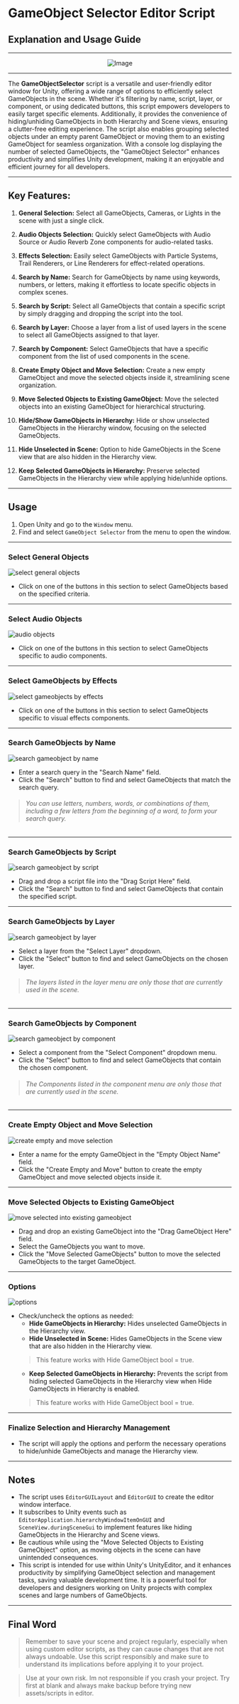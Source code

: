 # GameObject Selector Editor Script 
## Explanation and Usage Guide
---------------
<p align="center">
  <img src="https://github.com/potatojoyful/gameobjectselector/assets/30577083/33bc541e-d86e-43e7-973d-32eb4ad7e724" alt="Image" />
</p>


---------------
The **GameObjectSelector** script is a versatile and user-friendly editor window for Unity, offering a wide range of options to efficiently select GameObjects in the scene. Whether it's filtering by name, script, layer, or component, or using dedicated buttons, this script empowers developers to easily target specific elements. Additionally, it provides the convenience of hiding/unhiding GameObjects in both Hierarchy and Scene views, ensuring a clutter-free editing experience. The script also enables grouping selected objects under an empty parent GameObject or moving them to an existing GameObject for seamless organization. With a console log displaying the number of selected GameObjects, the "GameObject Selector" enhances productivity and simplifies Unity development, making it an enjoyable and efficient journey for all developers.

---------------

## Key Features:

1. **General Selection:** Select all GameObjects, Cameras, or Lights in the scene with just a single click.

2. **Audio Objects Selection:** Quickly select GameObjects with Audio Source or Audio Reverb Zone components for audio-related tasks.

3. **Effects Selection:** Easily select GameObjects with Particle Systems, Trail Renderers, or Line Renderers for effect-related operations.

4. **Search by Name:** Search for GameObjects by name using keywords, numbers, or letters, making it effortless to locate specific objects in complex scenes.

5. **Search by Script:** Select all GameObjects that contain a specific script by simply dragging and dropping the script into the tool.

6. **Search by Layer:** Choose a layer from a list of used layers in the scene to select all GameObjects assigned to that layer.

7. **Search by Component:** Select GameObjects that have a specific component from the list of used components in the scene.

8. **Create Empty Object and Move Selection:** Create a new empty GameObject and move the selected objects inside it, streamlining scene organization.

9. **Move Selected Objects to Existing GameObject:** Move the selected objects into an existing GameObject for hierarchical structuring.

10. **Hide/Show GameObjects in Hierarchy:** Hide or show unselected GameObjects in the Hierarchy window, focusing on the selected GameObjects.

11. **Hide Unselected in Scene:** Option to hide GameObjects in the Scene view that are also hidden in the Hierarchy view.

12. **Keep Selected GameObjects in Hierarchy:** Preserve selected GameObjects in the Hierarchy view while applying hide/unhide options.

---------------
## Usage

1. Open Unity and go to the `Window` menu.
2. Find and select `GameObject Selector` from the menu to open the window.
---------------
### Select General Objects
![select general objects](https://github.com/potatojoyful/gameobjectselector/assets/30577083/aab26da4-a3d4-42cd-88cd-44cae4ee24f8)

- Click on one of the buttons in this section to select GameObjects based on the specified criteria.
---------------
### Select Audio Objects
![audio objects](https://github.com/potatojoyful/gameobjectselector/assets/30577083/b03743f5-9923-44e0-a8a7-0c6b4c9ca911)

- Click on one of the buttons in this section to select GameObjects specific to audio components.
---------------
### Select GameObjects by Effects
![select gameobjects by effects](https://github.com/potatojoyful/gameobjectselector/assets/30577083/72364dd7-88d6-493a-8b6b-3d321112dbb3)

- Click on one of the buttons in this section to select GameObjects specific to visual effects components.
---------------
### Search GameObjects by Name
![search gameobject by name](https://github.com/potatojoyful/gameobjectselector/assets/30577083/13b3194c-9efe-4044-88c3-6f76a99d70e2)

- Enter a search query in the "Search Name" field.
- Click the "Search" button to find and select GameObjects that match the search query.

> ###### You can use letters, numbers, words, or combinations of them, including a few letters from the beginning of a word, to form your search query.
---------------
### Search GameObjects by Script
![search gameobject by script](https://github.com/potatojoyful/gameobjectselector/assets/30577083/a7c2fed8-feaa-4624-b8e8-dfad77517f34)

- Drag and drop a script file into the "Drag Script Here" field.
- Click the "Search" button to find and select GameObjects that contain the specified script.
---------------
### Search GameObjects by Layer
![search gameobject by layer](https://github.com/potatojoyful/gameobjectselector/assets/30577083/541b6892-4a44-473d-b3d8-abf191e2624d)

- Select a layer from the "Select Layer" dropdown.
- Click the "Select" button to find and select GameObjects on the chosen layer.

> ###### The layers listed in the layer menu are only those that are currently used in the scene.
---------------
### Search GameObjects by Component
![search gameobject by component](https://github.com/potatojoyful/gameobjectselector/assets/30577083/8a135b10-a049-4103-8982-8173d8001835)

- Select a component from the "Select Component" dropdown menu.
- Click the "Select" button to find and select GameObjects that contain the chosen component.

> ###### The Components listed in the component menu are only those that are currently used in the scene.
---------------
### Create Empty Object and Move Selection
![create empty and move selection](https://github.com/potatojoyful/gameobjectselector/assets/30577083/7722bc43-444d-44a7-b031-6883a759f7d8)

- Enter a name for the empty GameObject in the "Empty Object Name" field.
- Click the "Create Empty and Move" button to create the empty GameObject and move selected objects inside it.
---------------
### Move Selected Objects to Existing GameObject
![move selected into existing gameobject](https://github.com/potatojoyful/gameobjectselector/assets/30577083/b4b9ce9c-e01c-4309-8681-3e722050346e)

- Drag and drop an existing GameObject into the "Drag GameObject Here" field.
- Select the GameObjects you want to move.
- Click the "Move Selected GameObjects" button to move the selected GameObjects to the target GameObject.
---------------
### Options
![options](https://github.com/potatojoyful/gameobjectselector/assets/30577083/0e0dfa6c-e6ff-4c94-bea1-364656cd583c)

- Check/uncheck the options as needed:
  - **Hide GameObjects in Hierarchy:** Hides unselected GameObjects in the Hierarchy view.
  - **Hide Unselected in Scene:** Hides GameObjects in the Scene view that are also hidden in the Hierarchy view.
  >This feature works with Hide GameObject bool = true.
  - **Keep Selected GameObjects in Hierarchy:** Prevents the script from hiding selected GameObjects in the Hierarchy view when Hide GameObjects in Hierarchy is enabled.
  >This feature works with Hide GameObject bool = true.
---------------
### Finalize Selection and Hierarchy Management

- The script will apply the options and perform the necessary operations to hide/unhide GameObjects and manage the Hierarchy view.
---------------
## Notes

- The script uses `EditorGUILayout` and `EditorGUI` to create the editor window interface.
- It subscribes to Unity events such as `EditorApplication.hierarchyWindowItemOnGUI` and `SceneView.duringSceneGui` to implement features like hiding GameObjects in the Hierarchy and Scene views.
- Be cautious while using the "Move Selected Objects to Existing GameObject" option, as moving objects in the scene can have unintended consequences.
- This script is intended for use within Unity's UnityEditor, and it enhances productivity by simplifying GameObject selection and management tasks, saving valuable development time. It is a powerful tool for developers and designers working on Unity projects with complex scenes and large numbers of GameObjects.
---------------
## Final Word

>Remember to save your scene and project regularly, especially when using custom editor scripts, as they can cause changes that are not always undoable. Use this script responsibly and make sure to understand its implications before applying it to your project.

>Use at your own risk. Im not responsible if you crash your project. Try first at blank and always make backup before trying new assets/scripts in editor.
